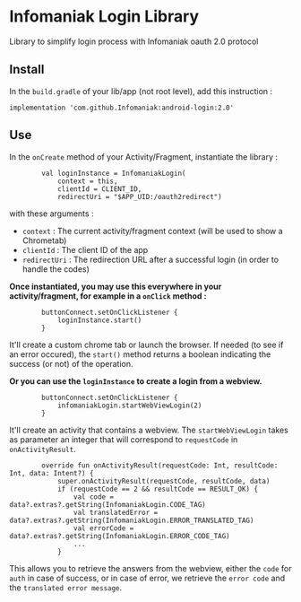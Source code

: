 # Infomaniak Login Library

Library to simplify login process with Infomaniak oauth 2.0 protocol

## Install

In the `build.gradle` of your lib/app (not root level), add this instruction :
```
implementation 'com.github.Infomaniak:android-login:2.0'
```

## Use

In the `onCreate` method of your Activity/Fragment, instantiate the library :
```
		val loginInstance = InfomaniakLogin(
			context = this,
			clientId = CLIENT_ID,
			redirectUri = "$APP_UID:/oauth2redirect")
```

with these arguments :
- `context` : The current activity/fragment context (will be used to show a Chrometab)
- `clientId` : The client ID of the app
- `redirectUri` : The redirection URL after a successful login (in order to handle the codes)

**Once instantiated, you may use this everywhere in your activity/fragment, for example in a `onClick` method :**

```
		buttonConnect.setOnClickListener {
			loginInstance.start()
		}
```

It'll create a custom chrome tab or launch the browser.
If needed (to see if an error occured), the `start()` method returns a boolean indicating the success (or not) of the operation.


**Or you can use the `loginInstance` to create a login from a webview.**

```
		buttonConnect.setOnClickListener {
			infomaniakLogin.startWebViewLogin(2)
		}
```

It'll create an activity that contains a webview. The `startWebViewLogin` takes as parameter an integer that will correspond to `requestCode` in `onActivityResult`.


```
		override fun onActivityResult(requestCode: Int, resultCode: Int, data: Intent?) {
			super.onActivityResult(requestCode, resultCode, data)
			if (requestCode == 2 && resultCode == RESULT_OK) {
				val code = data?.extras?.getString(InfomaniakLogin.CODE_TAG)
				val translatedError = data?.extras?.getString(InfomaniakLogin.ERROR_TRANSLATED_TAG)
				val errorCode = data?.extras?.getString(InfomaniakLogin.ERROR_CODE_TAG)
				...
			}
```

This allows you to retrieve the answers from the webview, either the `code` for `auth` in case of success, or in case of error, we retrieve the `error code` and the `translated error message`.
